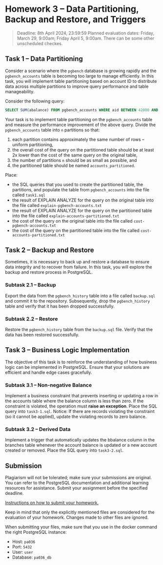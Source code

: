 # Homework 3 – Data Partitioning, Backup and Restore, and Triggers

> Deadline: 8th April 2024, 23:59:59
> Planned evaluation dates: Friday, March 29, 9:00am; Friday April 5, 9:00am. There can be some other unscheduled checkes.

## Task 1 – Data Partitioning

Consider a scenario where the `pgbench` database is growing rapidly and the `pgbench_accounts` table is becoming too large to manage efficiently.
In this task, you will implement table partitioning based on account ID to distribute data across multiple partitions to improve query performance and table manageability.

Consider the following query:
```sql
SELECT SUM(abalance) FROM pgbench_accounts WHERE aid BETWEEN 42000 AND 90000;
```

Your task is to implement table partitioning on the `pgbench_accounts` table and measure the performance improvement of the above query.
Divide the `pgbench_accounts` table into `n` partitions so that:
1. each partition contains approximately the same number of rows – uniform partitioning,
2. the overall cost of the query on the partitioned table should be at least 2x lower than the cost of the same query on the original table,
3. the number of partitions `n` should be as small as possible, and
4. the partitioned table should be named `accounts_partitioned`.

Place:
- the SQL queries that you used to create the partitioned table, the partitions, and populate the table from `pgbench_accounts` into the file called `task1.sql`
- the result of EXPLAIN ANALYZE for the query on the original table into the file called `explain-pgbench-accounts.txt`
- the result of EXPLAIN ANALYZE for the query on the partitioned table into the file called `explain-accounts-partitioned.txt`
- the cost of the query on the original table into the file called `cost-pgbench-accounts.txt`
- the cost of the query on the partitioned table into the file called `cost-accounts-partitioned.txt`

## Task 2 – Backup and Restore

Sometimes, it is necessary to back up and restore a database to ensure data integrity and to recover from failure.
In this task, you will explore the backup and restore process in PostgreSQL.

### Subtask 2.1 – Backup

Export the data from the `pgbench_history` table into a file called `backup.sql` and commit it to the repository.
Subsequently, drop the `pgbench_history` table and verify that it has been dropped successfully.

### Subtask 2.2 – Restore

Restore the `pgbench_history` table from the `backup.sql` file.
Verify that the data has been restored successfully.

## Task 3 – Business Logic Implementation

The objective of this task is to reinforce the understanding of how business logic can be implemented in PostgreSQL.
Ensure that your solutions are efficient and handle edge cases gracefully.

### Subtask 3.1 – Non-negative Balance

Implement a business constraint that prevents inserting or updating a row in the accounts table where the balance column is less than zero.
If the constraint is violated, the operation must **raise an exception**.
Place the SQL query into `task3-1.sql`. Notice: If there are records violating the constraint (so it cannot be applied), update the violating records to zero balance.

### Subtask 3.2 – Derived Data

Implement a trigger that automatically updates the bbalance column in the branches table whenever the account balance is updated or a new account created or removed.
Place the SQL query into `task3-2.sql`.

## Submission

Plagiarism will not be tolerated; make sure your submissions are original.
You can refer to the PostgreSQL documentation and additional learning resources for assistance.
Submit your assignment before the specified deadline.

[Instructions on how to submit your homework.](https://gitlab.fi.muni.cz/groups/pa036-students/-/wikis/02-Submitting-(and-Resubmitting)-Homework)

Keep in mind that only the explicitly mentioned files are considered for the evaluation of your homework.
Changes made to other files are ignored.

When submitting your files, make sure that you use in the docker command the right PostgreSQL instance:
- Host: `pa036`
- Port: `5432`
- User: `user`
- Database: `pa036_db`
